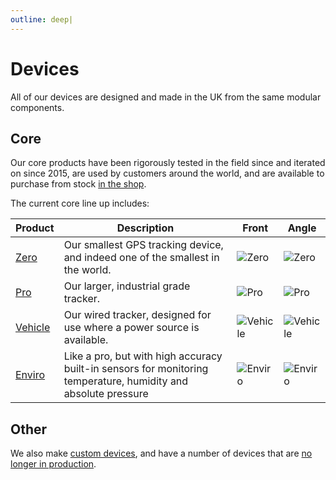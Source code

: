 ```yaml
---
outline: deep|
---
```


# Devices

All of our devices are designed and made in the UK from the same modular components.

## Core

Our core products have been rigorously tested in the field since and iterated on since 2015, are used by customers around the world, and are available to purchase from stock [in the shop](https://lightbug.io/shop/).

The current core line up includes:

| Product | Description | Front | Angle |
| --- | --- | --- | --- |
| [Zero](/devices/zero/) | Our smallest GPS tracking device, and indeed one of the smallest in the world. | ![Zero](https://lightbug.io/images/product/lightbug_small_gps_tracker_front_hu3c22795e5dbad27a424374ce6d4a4a16_45101_600x600_fit_q100_box_2.png) |  ![Zero](https://lightbug.io/images/product/lightbug_small_gps_tracker_bottom_hu75a5fda8a41ee3c7bf89d3a8a24a8ca0_44110_600x600_fit_q100_box_2.png) |
| [Pro](/devices/pro/) | Our larger, industrial grade tracker. | ![Pro](https://lightbug.io/images/product-front/LB-DEV-PR2_hub175f8d0ee4dc6f5de671a28fd379ad9_158550_150x225_fit_q75_h2_box_2.webp) | ![Pro](https://lightbug.io/images/product/lightbugpro_long_battery_gps_tracker_front_angle_hu1efae6568a90815f04b7f3bc766c6e25_30829_600x600_fit_q100_box_2.png) |
| [Vehicle](/devices/vehicle/) | Our wired tracker, designed for use where a power source is available. | ![Vehicle](https://lightbug.io/images/product-front/LB-DEV-VT2_hu8c2874194884c59d2a3ac51d539313f6_135807_150x225_fit_q75_h2_box_2.webp) | ![Vehicle](https://lightbug.io/images/product/lightbug_wired_gps_tracker_angle_huee23b05628df26f1d5e5682b6a033723_408596_600x600_fit_q100_box_2.png) |
| [Enviro](/devices/enviro/) | Like a pro, but with high accuracy built-in sensors for monitoring temperature, humidity and absolute pressure | ![Enviro](https://lightbug.io/images/product-front/LB-DEV-EN2_hu840ae98c2675b160231853d09ef00730_192512_150x225_fit_q75_h2_box_2.webp) | ![Enviro](https://lightbug.io/images/product/lightbug_environmental_tracker_hu6a350a725fdca69abfd288f1b4171667_331520_600x600_fit_q100_box_2.png) |

## Other

We also make [custom devices](/devices/custom), and have a number of devices that are [no longer in production](/devices/legacy).

